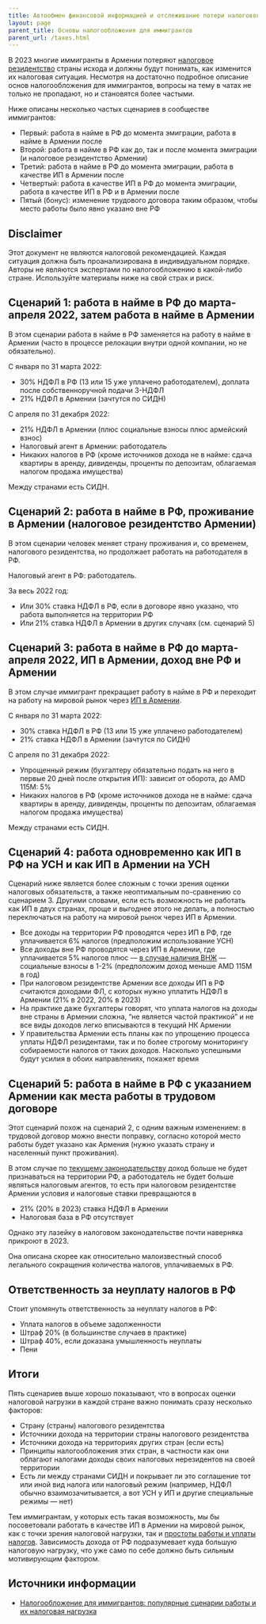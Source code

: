 ```yaml
---
title: Автообмен финансовой информацией и отслеживание потери налогового резидентства РФ
layout: page
parent_title: Основы налогообложения для иммигрантов
parent_url: /taxes.html
---
```


В 2023 многие иммигранты в Армении потеряют [налоговое резидентство](../taxes.md) страны исхода и должны будут понимать, как изменится их налоговая ситуация. Несмотря на достаточно подробное описание основ налогообложения для иммигрантов, вопросы на тему в чатах не только не пропадают, но и становятся более частыми.

Ниже описаны несколько частых сценариев в сообществе иммигрантов:

- Первый: работа в найме в РФ до момента эмиграции, работа в найме в Армении после
- Второй: работа в найме в РФ как до, так и после момента эмиграции (и налоговое резидентство Армении)
- Третий: работа в найме в РФ до момента эмиграции, работа в качестве ИП в Армении после
- Четвертый: работа в качестве ИП в РФ до момента эмиграции, работа в качестве ИП в РФ и в Армении после
- Пятый (бонус): изменение трудового договора таким образом, чтобы место работы было явно указано вне РФ

## Disclaimer

Этот документ не являются налоговой рекомендацией. Каждая ситуация должна быть проанализирована в индивидуальном порядке. Авторы не являются экспертами по налогообложению в какой-либо стране. Используйте материалы ниже на свой страх и риск.

## Сценарий 1: работа в найме в РФ до марта-апреля 2022, затем работа в найме в Армении

В этом сценарии работа в найме в РФ заменяется на работу в найме в Армении (часто в процессе релокации внутри одной компании, но не обязательно).

С января по 31 марта 2022:

- 30% НДФЛ в РФ (13 или 15 уже уплачено работодателем), доплата после собственноручной подачи 3-НДФЛ
- 21% НДФЛ в Армении (зачтутся по СИДН)

С апреля по 31 декабря 2022:

- 21% НДФЛ в Армении (плюс социальные взносы плюс армейский взнос)
- Налоговый агент в Армении: работодатель
- Никаких налогов в РФ (кроме источников дохода не в найме: сдача квартиры в аренду, дивиденды, проценты по депозитам, облагаемая налогом продажа имущества)

Между странами есть СИДН.

## Сценарий 2: работа в найме в РФ, проживание в Армении (налоговое резидентство Армении)

В этом сценарии человек меняет страну проживания и, со временем, налогового резидентства, но продолжает работать на работодателя в РФ.

Налоговый агент в РФ: работодатель.

За весь 2022 год:

- Или 30% ставка НДФЛ в РФ, если в договоре явно указано, что работа выполняется на территории РФ
- Или 21% ставка НДФЛ в Армении в других случаях (см. сценарий 5)

## Сценарий 3: работа в найме в РФ до марта-апреля 2022, ИП в Армении, доход вне РФ и Армении

В этом случае иммигрант прекращает работу в найме в РФ и переходит на работу на мировой рынок через [ИП в Армении](../business/ip.md).

С января по 31 марта 2022:

- 30% ставка НДФЛ в РФ (13 или 15 уже уплачено работодателем)
- 21% ставка НДФЛ в Армении (зачтутся по СИДН)

С апреля по 31 декабря 2022:

- Упрощенный режим (бухгалтеру обязательно подать на него в первые 20 дней после открытия ИП): зависит от оборота, до AMD 115M: 5%
- Никаких налогов в РФ (кроме источников дохода не в найме: сдача квартиры в аренду, дивиденды, проценты по депозитам, облагаемая налогом продажа имущества)

Между странами есть СИДН.

## Сценарий 4: работа одновременно как ИП в РФ на УСН и как ИП в Армении на УСН

Сценарий ниже является более сложным с точки зрения оценки налоговых обязательств, а также неоптимальным по-сравнению со сценарием 3. Другими словами, если есть возможность не работать как ИП в двух странах, проще и выгоднее этого не делать, а полностью переключаться на работу на мировой рынок через ИП в Армении.

- Все доходы на территории РФ проводятся через ИП в РФ, где уплачивается 6% налогов (предположим использование УСН)
- Все доходы вне РФ проводятся через ИП в Армении, где уплачивается 5% налогов плюс — [в случае наличия ВНЖ](../documents/residence.md) — социальные взносы в 1-2% (предположим доход меньше AMD 115M в год)
- При налоговом резидентстве Армении все доходы ИП в РФ считаются доходами ФЛ, с которых нужно уплатить НДФЛ в Армении (21% в 2022, 20% в 2023)
- На практике даже бухгалтеры говорят, что уплата налогов на доходы вне страны в Армении сложна, “не является частой практикой” и не все виды доходов легко вписываются в текущий НК Армении
- У правительства Армении есть планы как по упрощению процесса уплаты НДФЛ резидентами, так и по более строгому мониторингу собираемости налогов от таких доходов. Насколько успешными будут усилия в обоих направлениях, покажет время

## Сценарий 5: работа в найме в РФ с указанием Армении как места работы в трудовом договоре

Этот сценарий похож на сценарий 2, с одним важным изменением: в трудовой договор можно внести поправку, согласно которой место работы будет указано как Армения (нужно указать страну и населенный пункт проживания).

В этом случае по [текущему законодательству](http://www.consultant.ru/document/cons_doc_LAW_28165/20f4dff552412189a35ac61d5398dc83ee9d3be6/) доход больше не будет признаваться на территории РФ, а работодатель не будет больше являться налоговым агентов, то есть при налоговом резидентстве Армении условия и налоговые ставки превращаются в

- 21% (20% в 2023) ставка НДФЛ в Армении
- Налоговая база в РФ отсутствует

Однако эту лазейку в налоговом законодательстве почти наверняка прикроют в 2023.

Она описана скорее как относительно малоизвестный способ легального сокращения количества налогов, уплачиваемых в РФ.

## Ответственность за неуплату налогов в РФ

Стоит упомянуть ответственность за неуплату налогов в РФ:

- Уплата налогов в объеме задолженности
- Штраф 20% (в большинстве случаев в практике)
- Штраф 40%, если доказана умышленность неуплаты
- Пени

## Итоги

Пять сценариев выше хорошо показывают, что в вопросах оценки налоговой нагрузки в каждой стране важно понимать сразу несколько факторов:

- Страну (страны) налогового резидентства
- Источники дохода на территории страны налогового резидентства
- Источники дохода на территориях других стран (если есть)
- Принципы налогообложения этих стран, в частности как они облагают налогами доходы своих налоговых нерезидентов на своей территории
- Есть ли между странами СИДН и покрывает ли это соглашение тот или иной вид налога или налоговый режим (например, НДФЛ обычно взаимозачитывается, а вот УСН у ИП и другие специальные режимы — нет)

Тем иммигрантам, у которых есть такая возможность, мы бы посоветовали работать в качестве ИП в Армении на мировой рынок, как с точки зрения налоговой нагрузки, так и [простоты работы и уплаты налогов](../business/ip-money.md). Зависимость дохода от РФ подразумевает куда большую налоговую нагрузку, что уже само по себе должно быть сильным мотивирующим фактором.

## Источники информации

- [Налогообложение для иммигрантов: популярные сценарии работы и их налоговая нагрузка](https://www.notion.so/b708b16e13674e769fc4bd1beae69efb)
